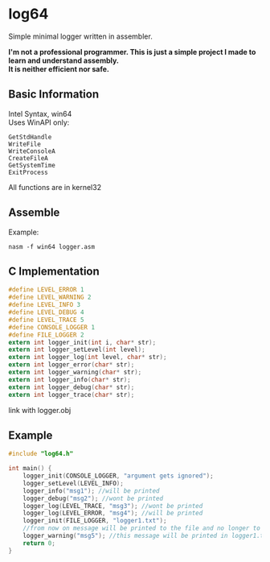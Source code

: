 # log64
Simple minimal logger written in assembler. <br>

**I'm not a professional programmer. This is just a simple project I made to learn and understand assembly.** <br>
**It is neither efficient nor safe.** <br>

## Basic Information

Intel Syntax, win64 <br>
Uses WinAPI only: 
```
GetStdHandle
WriteFile
WriteConsoleA
CreateFileA
GetSystemTime
ExitProcess
```
All functions are in kernel32 <br>

## Assemble
Example:
```
nasm -f win64 logger.asm
```

## C Implementation
```c
#define LEVEL_ERROR 1
#define LEVEL_WARNING 2
#define LEVEL_INFO 3
#define LEVEL_DEBUG 4
#define LEVEL_TRACE 5
#define CONSOLE_LOGGER 1
#define FILE_LOGGER 2
extern int logger_init(int i, char* str);
extern int logger_setLevel(int level);
extern int logger_log(int level, char* str);
extern int logger_error(char* str);
extern int logger_warning(char* str);
extern int logger_info(char* str);
extern int logger_debug(char* str);
extern int logger_trace(char* str);
```
link with logger.obj

## Example

```c
#include "log64.h"

int main() {
    logger_init(CONSOLE_LOGGER, "argument gets ignored");
    logger_setLevel(LEVEL_INFO);
    logger_info("msg1"); //will be printed
    logger_debug("msg2"); //wont be printed
    logger_log(LEVEL_TRACE, "msg3"); //wont be printed
    logger_log(LEVEL_ERROR, "msg4"); //will be printed
    logger_init(FILE_LOGGER, "logger1.txt");
    //from now on message will be printed to the file and no longer to the console
    logger_warning("msg5"); //this message will be printed in logger1.txt
    return 0;
}
```




  

